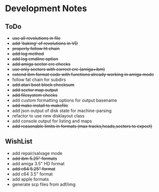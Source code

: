 Development Notes
=================

ToDo
----
* ~~use all revolutions in file~~
* ~~add 'baking' of revolutions in VD~~
* ~~properly follow ht chain~~
* ~~add log method~~
* ~~add log cmdline option~~
* ~~add amiga sector crc checks~~
* ~~use only sectors with correct crc (amiga+ibm)~~
* ~~extend ibm format code with functions already working in amiga mode~~
* follow fat chain for subdirs
* ~~add atari boot block checksum~~
* ~~add sector map output~~
* ~~add filesystem checks~~
* add custom formatting options for output basename
* ~~add make install to makefile~~
* add json output of disk state for machine-parsing
* refactor to use new disklayout class
* add console output for listing and maps
* ~~add reasonable limits in formats (max tracks,heads,sectors to expect)~~

WishList
--------
* add repair/salvage mode
* ~~add ibm 5.25" formats~~
* add amiga 3.5" HD format
* ~~add c64 5.25" format~~
* add c64 3.5" format
* add apple formats
* generate scp files from adf/img

